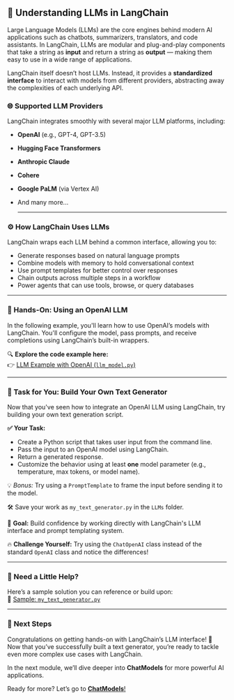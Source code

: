 ## 🤖 Understanding LLMs in LangChain

Large Language Models (LLMs) are the core engines behind modern AI applications such as chatbots, summarizers, translators, and code assistants. In LangChain, LLMs are modular and plug-and-play components that take a string as **input** and return a string as **output** — making them easy to use in a wide range of applications.

LangChain itself doesn’t host LLMs. Instead, it provides a **standardized interface** to interact with models from different providers, abstracting away the complexities of each underlying API.

### 🌐 Supported LLM Providers
LangChain integrates smoothly with several major LLM platforms, including:
- **OpenAI** (e.g., GPT-4, GPT-3.5)
- **Hugging Face Transformers**
- **Anthropic Claude**
- **Cohere**
- **Google PaLM** (via Vertex AI)
- And many more...

  ---

### ⚙️ How LangChain Uses LLMs

LangChain wraps each LLM behind a common interface, allowing you to:

-  Generate responses based on natural language prompts  
-  Combine models with memory to hold conversational context  
-  Use prompt templates for better control over responses  
-  Chain outputs across multiple steps in a workflow  
-  Power agents that can use tools, browse, or query databases
---
  

### 🧪 Hands-On: Using an OpenAI LLM

In the following example, you'll learn how to use OpenAI’s models with LangChain. You'll configure the model, pass prompts, and receive completions using LangChain’s built-in wrappers.

🔍 **Explore the code example here:**  
👉 [LLM Example with OpenAI (`llm_model.py`)](https://github.com/Adity-star/LangChainMastery/blob/main/Modules/02_models/LLMs/llm_model.py)

---
### 🧠 Task for You: Build Your Own Text Generator

Now that you've seen how to integrate an OpenAI LLM using LangChain, try building your own text generation script.

**✅ Your Task:**
- Create a Python script that takes user input from the command line.
- Pass the input to an OpenAI model using LangChain.
- Return a generated response.
- Customize the behavior using at least **one** model parameter (e.g., temperature, max tokens, or model name).

💡 *Bonus:* Try using a `PromptTemplate` to frame the input before sending it to the model.

🛠 Save your work as `my_text_generator.py` in the `LLMs` folder.


🎯 **Goal:** Build confidence by working directly with LangChain's LLM interface and prompt templating system.

🔥 **Challenge Yourself:** Try using the `ChatOpenAI` class instead of the standard `OpenAI` class and notice the differences!


---
### 🧩 Need a Little Help?

Here’s a sample solution you can reference or build upon:  
📂 [Sample: `my_text_generator.py`](https://github.com/Adity-star/LangChainMastery/blob/main/Modules/02_models/LLMs/my_text_generator.py)

---
### 🚀 **Next Steps**

Congratulations on getting hands-on with LangChain’s LLM interface! 🎉 Now that you’ve successfully built a text generator, you’re ready to tackle even more complex use cases with LangChain. 

In the next module, we’ll dive deeper into **ChatModels** for more powerful AI applications.

Ready for more? Let’s go to [**ChatModels**!](https://github.com/Adity-star/LangChainMastery/tree/main/Modules/02_models/ChatModels)

